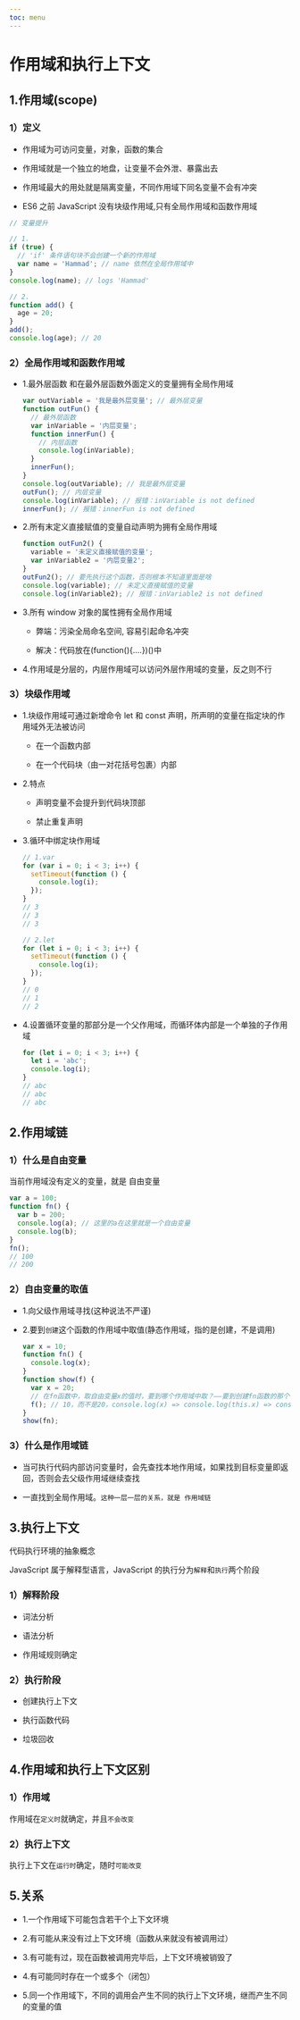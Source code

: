 ```yaml
---
toc: menu
---
```


# 作用域和执行上下文

## 1.作用域(scope)

### 1）定义

- 作用域为可访问变量，对象，函数的集合

- 作用域就是一个独立的地盘，让变量不会外泄、暴露出去

- 作用域最大的用处就是隔离变量，不同作用域下同名变量不会有冲突

- ES6 之前 JavaScript 没有块级作用域,只有全局作用域和函数作用域

```js
// 变量提升

// 1.
if (true) {
  // 'if' 条件语句块不会创建一个新的作用域
  var name = 'Hammad'; // name 依然在全局作用域中
}
console.log(name); // logs 'Hammad'

// 2.
function add() {
  age = 20;
}
add();
console.log(age); // 20
```

### 2）全局作用域和函数作用域

- 1.最外层函数 和在最外层函数外面定义的变量拥有全局作用域

  ```js
  var outVariable = '我是最外层变量'; // 最外层变量
  function outFun() {
    // 最外层函数
    var inVariable = '内层变量';
    function innerFun() {
      // 内层函数
      console.log(inVariable);
    }
    innerFun();
  }
  console.log(outVariable); // 我是最外层变量
  outFun(); // 内层变量
  console.log(inVariable); // 报错：inVariable is not defined
  innerFun(); // 报错：innerFun is not defined
  ```

- 2.所有末定义直接赋值的变量自动声明为拥有全局作用域

  ```js
  function outFun2() {
    variable = '未定义直接赋值的变量';
    var inVariable2 = '内层变量2';
  }
  outFun2(); // 要先执行这个函数，否则根本不知道里面是啥
  console.log(variable); // 未定义直接赋值的变量
  console.log(inVariable2); // 报错：inVariable2 is not defined
  ```

- 3.所有 window 对象的属性拥有全局作用域

  - 弊端：污染全局命名空间, 容易引起命名冲突

  - 解决：代码放在(function(){....})()中

- 4.作用域是分层的，内层作用域可以访问外层作用域的变量，反之则不行

### 3）块级作用域

- 1.块级作用域可通过新增命令 let 和 const 声明，所声明的变量在指定块的作用域外无法被访问

  - 在一个函数内部

  - 在一个代码块（由一对花括号包裹）内部

- 2.特点

  - 声明变量不会提升到代码块顶部

  - 禁止重复声明

- 3.循环中绑定块作用域

  ```js
  // 1.var
  for (var i = 0; i < 3; i++) {
    setTimeout(function () {
      console.log(i);
    });
  }
  // 3
  // 3
  // 3

  // 2.let
  for (let i = 0; i < 3; i++) {
    setTimeout(function () {
      console.log(i);
    });
  }
  // 0
  // 1
  // 2
  ```

- 4.设置循环变量的那部分是一个父作用域，而循环体内部是一个单独的子作用域

  ```js
  for (let i = 0; i < 3; i++) {
    let i = 'abc';
    console.log(i);
  }
  // abc
  // abc
  // abc
  ```

## 2.作用域链

### 1）什么是自由变量

当前作用域没有定义的变量，就是 自由变量

```js
var a = 100;
function fn() {
  var b = 200;
  console.log(a); // 这里的a在这里就是一个自由变量
  console.log(b);
}
fn();
// 100
// 200
```

### 2）自由变量的取值

- 1.向父级作用域寻找(这种说法不严谨)

- 2.要到`创建`这个函数的作用域中取值(静态作用域，指的是创建，不是调用)

  ```js
  var x = 10;
  function fn() {
    console.log(x);
  }
  function show(f) {
    var x = 20;
    // 在fn函数中，取自由变量x的值时，要到哪个作用域中取？——要到创建fn函数的那个作用域中取，无论fn函数将在哪里调用
    f(); // 10，而不是20，console.log(x) => console.log(this.x) => console.log(window.x)
  }
  show(fn);
  ```

### 3）什么是作用域链

- 当可执行代码内部访问变量时，会先查找本地作用域，如果找到目标变量即返回，否则会去父级作用域继续查找

- 一直找到全局作用域。`这种一层一层的关系，就是 作用域链`

## 3.执行上下文

代码执行环境的抽象概念

JavaScript 属于解释型语言，JavaScript 的执行分为`解释`和`执行`两个阶段

### 1）解释阶段

- 词法分析

- 语法分析

- 作用域规则确定

### 2）执行阶段

- 创建执行上下文

- 执行函数代码

- 垃圾回收

## 4.作用域和执行上下文区别

### 1）作用域

作用域在`定义时`就确定，并且`不会改变`

### 2）执行上下文

执行上下文在`运行时`确定，随时`可能改变`

## 5.关系

- 1.一个作用域下可能包含若干个上下文环境

- 2.有可能从来没有过上下文环境（函数从来就没有被调用过）

- 3.有可能有过，现在函数被调用完毕后，上下文环境被销毁了

- 4.有可能同时存在一个或多个（闭包）

- 5.同一个作用域下，不同的调用会产生不同的执行上下文环境，继而产生不同的变量的值
